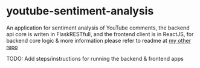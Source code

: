 # youtube-sentiment-analysis
 An application for sentiment analysis of YouTube comments, the backend api core is writen in FlaskRESTfull, and the frontend client is in ReactJS, for backend core logic & more information please refer to readme at [my other repo](https://github.com/ibrahimceyisakar/content-sentiment-analysis)
 
TODO: Add steps/instructions for running the backend & frontend apps
